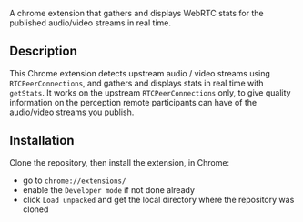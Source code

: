 A chrome extension that gathers and displays WebRTC stats for the published audio/video streams in real time.

## Description

This Chrome extension detects upstream audio / video streams using `RTCPeerConnections`, and gathers and displays stats in real time with `getStats`. It works on the upstream `RTCPeerConnections` only, to give quality information on the perception remote participants can have of the audio/video streams you publish.

## Installation

Clone the repository, then install the extension, in Chrome:
- go to `chrome://extensions/`
- enable the `Developer mode` if not done already
- click `Load unpacked` and get the local directory where the repository was cloned
